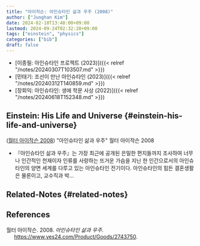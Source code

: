 ```yaml
---
title: "아이작슨: 아인슈타인 삶과 우주 (2008)"
author: ["Junghan Kim"]
date: 2024-02-18T13:48:00+09:00
lastmod: 2024-09-24T02:32:28+09:00
tags: ["einstein", "physics"]
categories: ["bib"]
draft: false
---
```


-   [이종필: 아인슈타인 프로젝트 (2023)]({{< relref "/notes/20240307T103507.md" >}})
-   [민태기: 조선이 만난 아인슈타인 (2023)]({{< relref "/notes/20240312T140859.md" >}})
-   [장회익: 아인슈타인: 생애 학문 사상 (2022)]({{< relref "/notes/20240618T152348.md" >}})


## Einstein: His Life and Universe {#einstein-his-life-and-universe}

(<a href="#citeproc_bib_item_1">월터 아이작슨 2008</a>) "아인슈타인 삶과 우주" 월터 아이작슨 2008

-   『아인슈타인 삶과 우주』는 가장 최근에 공개된 은밀한 편지들까지 조사하여 너무나 인간적인 천재이자 인류를 사랑하는 뜨거운 가슴을 지닌 한 인간으로서의 아인슈타인의 양면 세계를 다루고 있는 아인슈타인 전기이다. 아인슈타인의 힘든 결혼생활은 물론이고, 교수직과 박...


## Related-Notes {#related-notes}

## References

<style>.csl-entry{text-indent: -1.5em; margin-left: 1.5em;}</style><div class="csl-bib-body">
  <div class="csl-entry"><a id="citeproc_bib_item_1"></a>월터 아이작슨. 2008. <i>아인슈타인 삶과 우주</i>. <a href="https://www.yes24.com/Product/Goods/2743750">https://www.yes24.com/Product/Goods/2743750</a>.</div>
</div>
